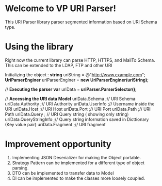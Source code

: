 # Welcome to VP URI Parser!
This URI Parser library parser segmented information based on URI Schema type.

# Using the library
Right now the current library can parse HTTP, HTTPS, and MailTo Schema. This can be extended to the LDAP, FTP and other URI

Initializing the object :
**string** uriString = @"http://www.example.com";
**UriParserEnginer** uriParserEnginer = **new UriParserEnginer(uriString)**;  

// **Executing the parser** 
**var** uriData = **uriParser.ParserSelector()**;

// **Accessing the URI data Model**
uriData.Schema ;// URI Schema
uriData.Authority ;// URI Authority
uriData.UserInfo ;//  Username inside the URI
uriData.Host ;// URI Host
uriData.Port ;// URI Port
uriData.Path ;// URI Path
uriData.Query ; // URI Query string ( showing only string)
uriData.QueryStringInfo ;// Query string information saved in Dicttionary (Key value pair)
uriData.Fragment ;// URI fragment

# Improvement opportunity

1. Implementing JSON Deserializer for making the Object portable.
2. Strategy Pattern can be implemented for a different type of object parsing.
3. DTO can be implemented to transfer data to Model
4. DI can be implemented to make the classes more loosely coupled.